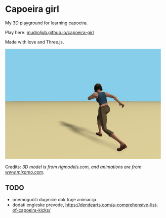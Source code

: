# Capoeira girl

My 3D playground for learning capoeira.

Play here: [mudroljub.github.io/capoeira-girl](https://mudroljub.github.io/capoeira-girl/)

Made with love and Three.js.

![screenshot](screenshot.jpg)

Credits: *3D model is from rigmodels.com, and animations are from www.mixamo.com*.

## TODO

- onemogućiti dugmiće dok traje animacija
- dodati engleske prevode, https://dendearts.com/a-comprehensive-list-of-capoeira-kicks/
